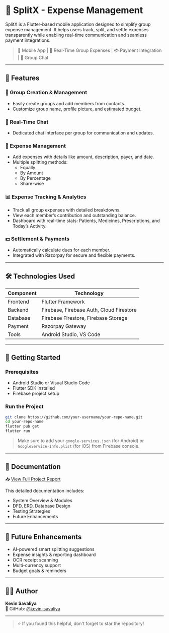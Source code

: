 # 💸 SplitX - Expense Management

SplitX is a Flutter-based mobile application designed to simplify group expense management. It helps users track, split, and settle expenses transparently while enabling real-time communication and seamless payment integrations.

> 📱 Mobile App | 🧾 Real-Time Group Expenses | 💳 Payment Integration | 💬 Group Chat

---

## 📌 Features

### 👥 Group Creation & Management
- Easily create groups and add members from contacts.
- Customize group name, profile picture, and estimated budget.

### 💬 Real-Time Chat
- Dedicated chat interface per group for communication and updates.

### 🧾 Expense Management
- Add expenses with details like amount, description, payer, and date.
- Multiple splitting methods:
  - Equally
  - By Amount
  - By Percentage
  - Share-wise

### 📊 Expense Tracking & Analytics
- Track all group expenses with detailed breakdowns.
- View each member’s contribution and outstanding balance.
- Dashboard with real-time stats: Patients, Medicines, Prescriptions, and Today’s Activity.

### 💵 Settlement & Payments
- Automatically calculate dues for each member.
- Integrated with Razorpay for secure and flexible payments.

---

## 🛠️ Technologies Used

| Component       | Technology             |
|----------------|------------------------|
| Frontend        | Flutter Framework      |
| Backend         | Firebase, Firebase Auth, Cloud Firestore |
| Database        | Firebase Firestore, Firebase Storage |
| Payment         | Razorpay Gateway       |
| Tools           | Android Studio, VS Code |

---

## 🚀 Getting Started

### Prerequisites
- Android Studio or Visual Studio Code
- Flutter SDK installed
- Firebase project setup

### Run the Project

```bash
git clone https://github.com/your-username/your-repo-name.git
cd your-repo-name
flutter pub get
flutter run
```

> Make sure to add your `google-services.json` (for Android) or `GoogleService-Info.plist` (for iOS) from Firebase console.

---

## 📄 Documentation

📥 [View Full Project Report](./Split%20Expense%20Management.pdf)

This detailed documentation includes:
- System Overview & Modules
- DFD, ERD, Database Design
- Testing Strategies
- Future Enhancements

---

## 🔮 Future Enhancements

- AI-powered smart splitting suggestions
- Expense insights & reporting dashboard
- OCR receipt scanning
- Multi-currency support
- Budget goals & reminders

---

## 👨‍💻 Author

**Kevin Savaliya**  
🔗 GitHub: [@kevin-savaliya](https://github.com/kevin-savaliya)

---

> ⭐ If you found this helpful, don't forget to star the repository!
